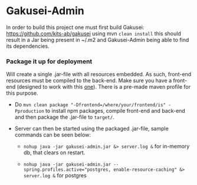 # Gakusei-Admin

In order to build this project one must first build Gakusei: https://github.com/kits-ab/gakusei using mvn `clean install`
this should result in a Jar being present in ~/.m2 and Gakusei-Admin being able to find its dependencies.

### Package it up for deployment

Will create a single .jar-file with all resources embedded. As such, front-end resources must be compiled to the back-end. Make sure you have a front-end (designed to work with this [one](https://github.com/kits-ab/gakusei-admin-fe)). There is a pre-made maven profile for this purpose.

 
- Do `mvn clean package "-Dfrontend=/where/your/frontend/is" -Pproduction` to install npm packages, compile front-end and back-end and then package the .jar-file to `target/`.
 
- Server can then be started using the packaged .jar-file, sample commands can be seen below:

    - `nohup java -jar gakusei-admin.jar &> server.log &` for in-memory db, that clears on restart.

    - `nohup java -jar gakusei-admin.jar --spring.profiles.active="postgres, enable-resource-caching" &> server.log &` for postgres



